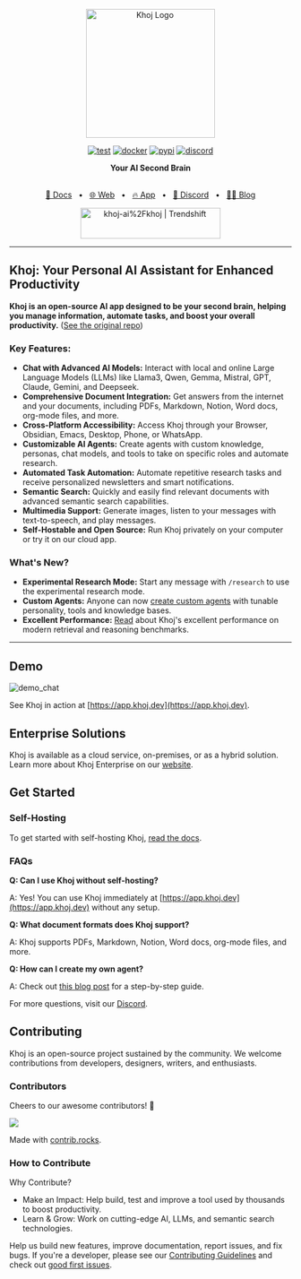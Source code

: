 <p align="center"><img src="https://assets.khoj.dev/khoj-logo-sideways-1200x540.png" width="230" alt="Khoj Logo"></p>

<div align="center">

[![test](https://github.com/khoj-ai/khoj/actions/workflows/test.yml/badge.svg)](https://github.com/khoj-ai/khoj/actions/workflows/test.yml)
[![docker](https://github.com/khoj-ai/khoj/actions/workflows/dockerize.yml/badge.svg)](https://github.com/khoj-ai/khoj/pkgs/container/khoj)
[![pypi](https://github.com/khoj-ai/khoj/actions/workflows/pypi.yml/badge.svg)](https://pypi.org/project/khoj/)
[![discord](https://img.shields.io/discord/1112065956647284756?style=plastic&label=discord)](https://discord.gg/BDgyabRM6e)

</div>

<div align="center">
<b>Your AI Second Brain</b>
</div>

<br />

<div align="center">

[📑 Docs](https://docs.khoj.dev)
<span>&nbsp;&nbsp;•&nbsp;&nbsp;</span>
[🌐 Web](https://khoj.dev)
<span>&nbsp;&nbsp;•&nbsp;&nbsp;</span>
[🔥 App](https://app.khoj.dev)
<span>&nbsp;&nbsp;•&nbsp;&nbsp;</span>
[💬 Discord](https://discord.gg/BDgyabRM6e)
<span>&nbsp;&nbsp;•&nbsp;&nbsp;</span>
[✍🏽 Blog](https://blog.khoj.dev)

<a href="https://trendshift.io/repositories/10318" target="_blank"><img src="https://trendshift.io/api/badge/repositories/10318" alt="khoj-ai%2Fkhoj | Trendshift" style="width: 250px; height: 55px;" width="250" height="55"/></a>

</div>

***

## Khoj: Your Personal AI Assistant for Enhanced Productivity

**Khoj is an open-source AI app designed to be your second brain, helping you manage information, automate tasks, and boost your overall productivity.** ([See the original repo](https://github.com/khoj-ai/khoj))

### Key Features:

*   **Chat with Advanced AI Models:** Interact with local and online Large Language Models (LLMs) like Llama3, Qwen, Gemma, Mistral, GPT, Claude, Gemini, and Deepseek.
*   **Comprehensive Document Integration:** Get answers from the internet and your documents, including PDFs, Markdown, Notion, Word docs, org-mode files, and more.
*   **Cross-Platform Accessibility:** Access Khoj through your Browser, Obsidian, Emacs, Desktop, Phone, or WhatsApp.
*   **Customizable AI Agents:** Create agents with custom knowledge, personas, chat models, and tools to take on specific roles and automate research.
*   **Automated Task Automation:** Automate repetitive research tasks and receive personalized newsletters and smart notifications.
*   **Semantic Search:** Quickly and easily find relevant documents with advanced semantic search capabilities.
*   **Multimedia Support:** Generate images, listen to your messages with text-to-speech, and play messages.
*   **Self-Hostable and Open Source:** Run Khoj privately on your computer or try it on our cloud app.

### What's New?

*   **Experimental Research Mode:** Start any message with `/research` to use the experimental research mode.
*   **Custom Agents:** Anyone can now [create custom agents](https://blog.khoj.dev/posts/create-agents-on-khoj/) with tunable personality, tools and knowledge bases.
*   **Excellent Performance:** [Read](https://blog.khoj.dev/posts/evaluate-khoj-quality/) about Khoj's excellent performance on modern retrieval and reasoning benchmarks.

***

## Demo

![demo_chat](https://github.com/khoj-ai/khoj/blob/master/documentation/assets/img/quadratic_equation_khoj_web.gif?raw=true)

See Khoj in action at [https://app.khoj.dev](https://app.khoj.dev).

## Enterprise Solutions

Khoj is available as a cloud service, on-premises, or as a hybrid solution. Learn more about Khoj Enterprise on our [website](https://khoj.dev/teams).

## Get Started

### Self-Hosting

To get started with self-hosting Khoj, [read the docs](https://docs.khoj.dev/get-started/setup).

### FAQs

**Q: Can I use Khoj without self-hosting?**

A: Yes! You can use Khoj immediately at [https://app.khoj.dev](https://app.khoj.dev) without any setup.

**Q: What document formats does Khoj support?**

A: Khoj supports PDFs, Markdown, Notion, Word docs, org-mode files, and more.

**Q: How can I create my own agent?**

A: Check out [this blog post](https://blog.khoj.dev/posts/create-agents-on-khoj/) for a step-by-step guide.

For more questions, visit our [Discord](https://discord.gg/BDgyabRM6e).

## Contributing

Khoj is an open-source project sustained by the community.  We welcome contributions from developers, designers, writers, and enthusiasts.

### Contributors

Cheers to our awesome contributors! 🎉

<a href="https://github.com/khoj-ai/khoj/graphs/contributors">
  <img src="https://contrib.rocks/image?repo=khoj-ai/khoj" />
</a>

Made with [contrib.rocks](https://contrib.rocks).

### How to Contribute

Why Contribute?
- Make an Impact: Help build, test and improve a tool used by thousands to boost productivity.
- Learn & Grow: Work on cutting-edge AI, LLMs, and semantic search technologies.

Help us build new features, improve documentation, report issues, and fix bugs. If you're a developer, please see our [Contributing Guidelines](https://docs.khoj.dev/contributing/development) and check out [good first issues](https://github.com/khoj-ai/khoj/contribute).